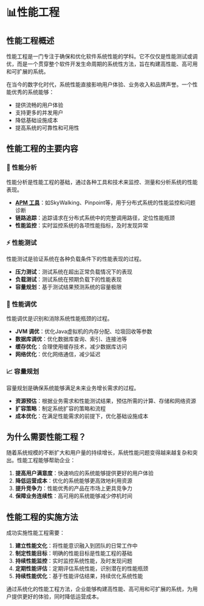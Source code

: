 # 📊性能工程

## 性能工程概述

性能工程是一门专注于确保和优化软件系统性能的学科。它不仅仅是性能测试或调优，而是一个贯穿整个软件开发生命周期的系统性方法，旨在构建高性能、高可用和可扩展的系统。

在当今的数字化时代，系统性能直接影响用户体验、业务收入和品牌声誉。一个性能优秀的系统能够：
- 提供流畅的用户体验
- 支持更多的并发用户
- 降低基础设施成本
- 提高系统的可靠性和可用性

## 性能工程的主要内容

### 🎯 性能分析

性能分析是性能工程的基础，通过各种工具和技术来监控、测量和分析系统的性能表现。

- **[APM 工具](performance/apm-tools.md)**：如SkyWalking、Pinpoint等，用于分布式系统的性能监控和问题诊断
- **链路追踪**：追踪请求在分布式系统中的完整调用路径，定位性能瓶颈
- **性能监控**：实时监控系统的各项性能指标，及时发现异常

### ⚡ 性能测试

性能测试是验证系统在各种负载条件下的性能表现的过程。

- **压力测试**：测试系统在超出正常负载情况下的表现
- **负载测试**：测试系统在预期负载下的性能表现
- **容量规划**：基于测试结果预测系统的容量极限

### 🔧 性能调优

性能调优是识别和消除系统性能瓶颈的过程。

- **JVM 调优**：优化Java虚拟机的内存分配、垃圾回收等参数
- **数据库调优**：优化数据库查询、索引、连接池等
- **缓存优化**：合理使用缓存技术，减少数据库访问
- **网络优化**：优化网络通信，减少延迟

### 📈 容量规划

容量规划是确保系统能够满足未来业务增长需求的过程。

- **资源预估**：根据业务需求和性能测试结果，预估所需的计算、存储和网络资源
- **扩容策略**：制定系统扩容的策略和流程
- **成本优化**：在满足性能需求的前提下，优化基础设施成本

## 为什么需要性能工程？

随着系统规模的不断扩大和用户量的持续增长，系统性能问题变得越来越复杂和突出。性能工程能够帮助企业：

1. **提高用户满意度**：快速响应的系统能够提供更好的用户体验
2. **降低运营成本**：优化的系统能够更高效地利用资源
3. **提升竞争力**：性能优秀的产品在市场上更具竞争力
4. **保障业务连续性**：高可用的系统能够减少停机时间

## 性能工程的实施方法

成功实施性能工程需要：

1. **建立性能文化**：将性能意识融入到团队的日常工作中
2. **制定性能目标**：明确的性能目标是性能工程的基础
3. **持续性能监控**：实时监控系统性能，及时发现问题
4. **定期性能评估**：定期评估系统性能，识别潜在的性能瓶颈
5. **持续性能优化**：基于性能评估结果，持续优化系统性能

通过系统化的性能工程方法，企业能够构建高性能、高可用和可扩展的系统，为用户提供更好的体验，同时降低运营成本。
